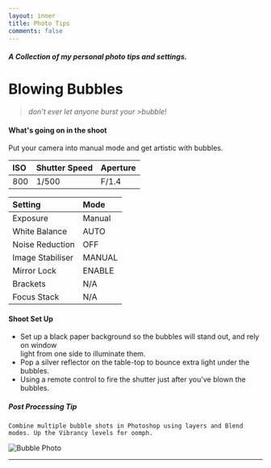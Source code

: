 ```yaml
---
layout: inner
title: Photo Tips
comments: false
---
```


##### A Collection of my personal photo tips and settings.
# Blowing Bubbles
> *don’t ever let anyone burst your >bubble!*
>

#### What's going on in the shoot
Put your camera into manual mode and get artistic with bubbles.

|ISO |  Shutter Speed|  Aperture|
|:--|:--|:--|
|  800|  1/500|  F/1.4|

| Setting|  Mode|
|:--|:--|
|  Exposure |  Manual|
|  White Balance|  AUTO|
|  Noise Reduction |  OFF|
|  Image Stabiliser|  MANUAL|
|  Mirror Lock|  ENABLE|
|  Brackets |  N/A|
|  Focus Stack |  N/A|

#### Shoot Set Up
-   Set up a black paper background so the bubbles will stand out, and rely on window  
    light from one side to illuminate them.
-   Pop a silver reflector on the table-top to bounce extra light under the bubbles.
-   Using a remote control to fire the shutter just after you've blown the bubbles.

##### Post Processing Tip
```  
Combine multiple bubble shots in Photoshop using layers and Blend modes. Up the Vibrancy levels for oomph.
```

![Bubble Photo](http://katieball.me/phototips/assets/bubble.jpeg)


---